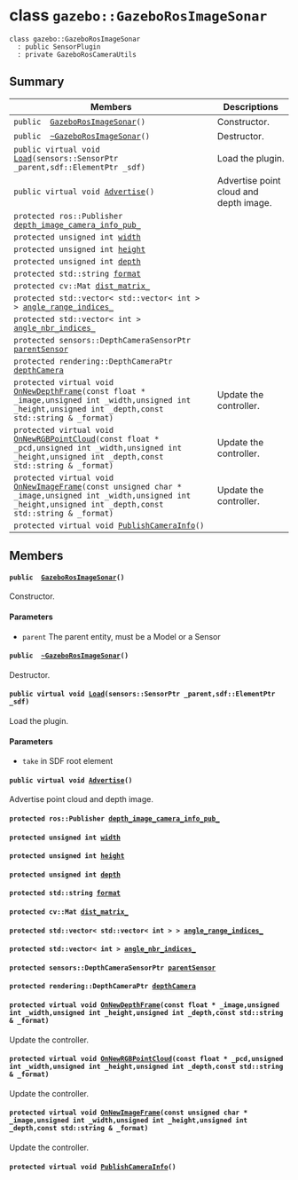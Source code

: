 # class `gazebo::GazeboRosImageSonar` 

```
class gazebo::GazeboRosImageSonar
  : public SensorPlugin
  : private GazeboRosCameraUtils
```  

## Summary

 Members                        | Descriptions                                
--------------------------------|---------------------------------------------
`public  `[`GazeboRosImageSonar`](#classgazebo_1_1_gazebo_ros_image_sonar_1a9fb946272527f8dff40658553986b0e4)`()` | Constructor.
`public  `[`~GazeboRosImageSonar`](#classgazebo_1_1_gazebo_ros_image_sonar_1a4db6c96c5b7844bbdc65cf50cf233be6)`()` | Destructor.
`public virtual void `[`Load`](#classgazebo_1_1_gazebo_ros_image_sonar_1a572dcea1d62a05f9f2ba2f278c7eb369)`(sensors::SensorPtr _parent,sdf::ElementPtr _sdf)` | Load the plugin.
`public virtual void `[`Advertise`](#classgazebo_1_1_gazebo_ros_image_sonar_1ab4d294c942ec9805d38b5ab651d79611)`()` | Advertise point cloud and depth image.
`protected ros::Publisher `[`depth_image_camera_info_pub_`](#classgazebo_1_1_gazebo_ros_image_sonar_1af5163cef4707acb546dc9975defc98dc) | 
`protected unsigned int `[`width`](#classgazebo_1_1_gazebo_ros_image_sonar_1a88da9dd6b15bc621dd949c18649db749) | 
`protected unsigned int `[`height`](#classgazebo_1_1_gazebo_ros_image_sonar_1aecb1e1936f2ede4f10b7739a2eda7079) | 
`protected unsigned int `[`depth`](#classgazebo_1_1_gazebo_ros_image_sonar_1a52b86e01dad173d75096c226b732858e) | 
`protected std::string `[`format`](#classgazebo_1_1_gazebo_ros_image_sonar_1a6a18cb1b4864f357afab29e25509a48a) | 
`protected cv::Mat `[`dist_matrix_`](#classgazebo_1_1_gazebo_ros_image_sonar_1a7597c8b023cef37ed021f8a2a18cd1c3) | 
`protected std::vector< std::vector< int > > `[`angle_range_indices_`](#classgazebo_1_1_gazebo_ros_image_sonar_1af1bd49503473a5d08cd3291782afef60) | 
`protected std::vector< int > `[`angle_nbr_indices_`](#classgazebo_1_1_gazebo_ros_image_sonar_1a3d5dc5e58d03bf4ac127b0596deff327) | 
`protected sensors::DepthCameraSensorPtr `[`parentSensor`](#classgazebo_1_1_gazebo_ros_image_sonar_1a1b65cb9b2e8a150a94a643052ddfe9e6) | 
`protected rendering::DepthCameraPtr `[`depthCamera`](#classgazebo_1_1_gazebo_ros_image_sonar_1a12b3ba852307631c5697dddd40d9d79b) | 
`protected virtual void `[`OnNewDepthFrame`](#classgazebo_1_1_gazebo_ros_image_sonar_1a8d42e68da5678b0a5cb85291790e5ddf)`(const float * _image,unsigned int _width,unsigned int _height,unsigned int _depth,const std::string & _format)` | Update the controller.
`protected virtual void `[`OnNewRGBPointCloud`](#classgazebo_1_1_gazebo_ros_image_sonar_1a38389595a6606d68a9c9d0c0203d4c7f)`(const float * _pcd,unsigned int _width,unsigned int _height,unsigned int _depth,const std::string & _format)` | Update the controller.
`protected virtual void `[`OnNewImageFrame`](#classgazebo_1_1_gazebo_ros_image_sonar_1a9dab1f74d823f6df56c384e6af18da22)`(const unsigned char * _image,unsigned int _width,unsigned int _height,unsigned int _depth,const std::string & _format)` | Update the controller.
`protected virtual void `[`PublishCameraInfo`](#classgazebo_1_1_gazebo_ros_image_sonar_1ae0b9b5f9320d9430c41ba208605b7c7e)`()` | 

## Members

#### `public  `[`GazeboRosImageSonar`](#classgazebo_1_1_gazebo_ros_image_sonar_1a9fb946272527f8dff40658553986b0e4)`()` 

Constructor.

#### Parameters
* `parent` The parent entity, must be a Model or a Sensor

#### `public  `[`~GazeboRosImageSonar`](#classgazebo_1_1_gazebo_ros_image_sonar_1a4db6c96c5b7844bbdc65cf50cf233be6)`()` 

Destructor.

#### `public virtual void `[`Load`](#classgazebo_1_1_gazebo_ros_image_sonar_1a572dcea1d62a05f9f2ba2f278c7eb369)`(sensors::SensorPtr _parent,sdf::ElementPtr _sdf)` 

Load the plugin.

#### Parameters
* `take` in SDF root element

#### `public virtual void `[`Advertise`](#classgazebo_1_1_gazebo_ros_image_sonar_1ab4d294c942ec9805d38b5ab651d79611)`()` 

Advertise point cloud and depth image.

#### `protected ros::Publisher `[`depth_image_camera_info_pub_`](#classgazebo_1_1_gazebo_ros_image_sonar_1af5163cef4707acb546dc9975defc98dc) 

#### `protected unsigned int `[`width`](#classgazebo_1_1_gazebo_ros_image_sonar_1a88da9dd6b15bc621dd949c18649db749) 

#### `protected unsigned int `[`height`](#classgazebo_1_1_gazebo_ros_image_sonar_1aecb1e1936f2ede4f10b7739a2eda7079) 

#### `protected unsigned int `[`depth`](#classgazebo_1_1_gazebo_ros_image_sonar_1a52b86e01dad173d75096c226b732858e) 

#### `protected std::string `[`format`](#classgazebo_1_1_gazebo_ros_image_sonar_1a6a18cb1b4864f357afab29e25509a48a) 

#### `protected cv::Mat `[`dist_matrix_`](#classgazebo_1_1_gazebo_ros_image_sonar_1a7597c8b023cef37ed021f8a2a18cd1c3) 

#### `protected std::vector< std::vector< int > > `[`angle_range_indices_`](#classgazebo_1_1_gazebo_ros_image_sonar_1af1bd49503473a5d08cd3291782afef60) 

#### `protected std::vector< int > `[`angle_nbr_indices_`](#classgazebo_1_1_gazebo_ros_image_sonar_1a3d5dc5e58d03bf4ac127b0596deff327) 

#### `protected sensors::DepthCameraSensorPtr `[`parentSensor`](#classgazebo_1_1_gazebo_ros_image_sonar_1a1b65cb9b2e8a150a94a643052ddfe9e6) 

#### `protected rendering::DepthCameraPtr `[`depthCamera`](#classgazebo_1_1_gazebo_ros_image_sonar_1a12b3ba852307631c5697dddd40d9d79b) 

#### `protected virtual void `[`OnNewDepthFrame`](#classgazebo_1_1_gazebo_ros_image_sonar_1a8d42e68da5678b0a5cb85291790e5ddf)`(const float * _image,unsigned int _width,unsigned int _height,unsigned int _depth,const std::string & _format)` 

Update the controller.

#### `protected virtual void `[`OnNewRGBPointCloud`](#classgazebo_1_1_gazebo_ros_image_sonar_1a38389595a6606d68a9c9d0c0203d4c7f)`(const float * _pcd,unsigned int _width,unsigned int _height,unsigned int _depth,const std::string & _format)` 

Update the controller.

#### `protected virtual void `[`OnNewImageFrame`](#classgazebo_1_1_gazebo_ros_image_sonar_1a9dab1f74d823f6df56c384e6af18da22)`(const unsigned char * _image,unsigned int _width,unsigned int _height,unsigned int _depth,const std::string & _format)` 

Update the controller.

#### `protected virtual void `[`PublishCameraInfo`](#classgazebo_1_1_gazebo_ros_image_sonar_1ae0b9b5f9320d9430c41ba208605b7c7e)`()` 

